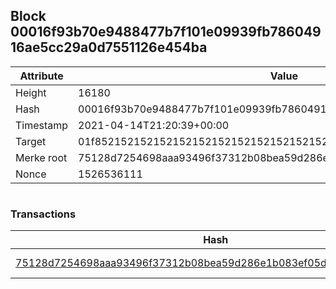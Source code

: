 ## Block 00016f93b70e9488477b7f101e09939fb78604916ae5cc29a0d7551126e454ba

Attribute | Value
--- | ---
Height | 16180
Hash | 00016f93b70e9488477b7f101e09939fb78604916ae5cc29a0d7551126e454ba
Timestamp | 2021-04-14T21:20:39+00:00
Target | 01f8521521521521521521521521521521521521521521521521521521521521
Merke root | 75128d7254698aaa93496f37312b08bea59d286e1b083ef05d8502894ac57649
Nonce | 1526536111

```

```

### Transactions

Hash | Amount
--- | ---
[75128d7254698aaa93496f37312b08bea59d286e1b083ef05d8502894ac57649](75128d7254698aaa93496f37312b08bea59d286e1b083ef05d8502894ac57649.md) | 10.00000000 SKEPTI 
